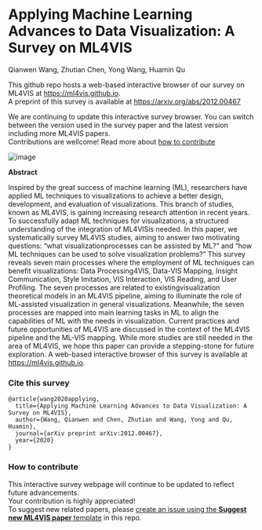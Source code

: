 # Applying Machine Learning Advances to Data Visualization: A Survey on ML4VIS
Qianwen Wang, Zhutian Chen, Yong Wang, Huamin Qu

This github repo hosts a web-based interactive browser of our survey on ML4VIS at https://ml4vis.github.io.  
A preprint of this survey is available at https://arxiv.org/abs/2012.00467

We are continuing to update this interactive survey browser. You can switch between the version used in the survey paper and the latest version including more ML4VIS papers.  
Contributions are wellcome! Read more about [how to contribute](#how-to-contribute)

![image](https://user-images.githubusercontent.com/19774198/123357814-422c0c80-d538-11eb-8a79-96e0a0ce9e83.png)

**Abstract**

Inspired by the great success of machine learning (ML), researchers have applied ML techniques to visualizations to achieve a better design, development, and evaluation of visualizations. This branch of studies, known as ML4VIS, is gaining increasing research attention in recent years. To successfully adapt ML techniques for visualizations, a structured understanding of the integration of ML4VISis needed. In this paper, we systematically survey ML4VIS studies, aiming to answer two motivating questions: “what visualizationprocesses can be assisted by ML?” and “how ML techniques can be used to solve visualization problems?” This survey reveals seven main processes where the employment of ML techniques can benefit visualizations: Data Processing4VIS, Data-VIS Mapping, Insight Communication, Style Imitation, VIS Interaction, VIS Reading, and User Profiling. The seven processes are related to existingvisualization theoretical models in an ML4VIS pipeline, aiming to illuminate the role of ML-assisted visualization in general visualizations. Meanwhile, the seven processes are mapped into main learning tasks in ML to align the capabilities of ML with the needs in visualization. Current practices and future opportunities of ML4VIS are discussed in the context of the ML4VIS pipeline and the ML-VIS mapping. While more studies are still needed in the area of ML4VIS, we hope this paper can provide a stepping-stone for future exploration. A web-based interactive browser of this survey is available at https://ml4vis.github.io.

### Cite this survey
```
@article{wang2020applying,
  title={Applying Machine Learning Advances to Data Visualization: A Survey on ML4VIS},
  author={Wang, Qianwen and Chen, Zhutian and Wang, Yong and Qu, Huamin},
  journal={arXiv preprint arXiv:2012.00467},
  year={2020}
}
```
### How to contribute
This interactive survey webpage will continue to be updated to reflect future advancements.  
Your contribution is highly appreciated!  
To suggest new related papers,
please [create an issue using the **Suggest new ML4VIS paper** template](https://github.com/ML4VIS/ML4VIS.github.io/issues/new?assignees=&labels=enhancement&template=suggest-new-ml4vis-papers.md&title=Suggest+Paper%3A+%5Bpaper+title%5D) in this repo.
